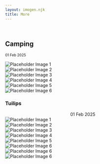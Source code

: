 ```yaml
---
layout: imogen.njk
title: More
---
```

<br>



## Camping
<small> 01 Feb 2025</small>


<div class="grid">
  <div class="grid-item">
      <img src="/images/grid0.jpg" alt="Placeholder Image 1">
    </div>
    <div class="grid-item">
      <img src="/images/grid1.jpg" alt="Placeholder Image 2">
    </div>
    <div class="grid-item">
      <img src="/images/grid2.jpg" alt="Placeholder Image 3">
    </div>
    <div class="grid-item">
      <img src="/images/grid3.jpg" alt="Placeholder Image 4">
    </div>
    <div class="grid-item">
      <img src="/images/grid4.jpg" alt="Placeholder Image 5">
    </div>
    <div class="grid-item">
      <img src="/images/grid5.jpg" alt="Placeholder Image 6">
    </div>
    </div>


### Tuilips
<center> 01 Feb 2025</center>

<div class="grid">
  <div class="grid-item">
      <img src="/images/grid20.jpg" alt="Placeholder Image 1">
    </div>
    <div class="grid-item">
      <img src="/images/grid21.jpg" alt="Placeholder Image 2">
    </div>
    <div class="grid-item">
      <img src="/images/grid22.jpg" alt="Placeholder Image 3">
    </div>
    <div class="grid-item">
      <img src="/images/grid23.jpg" alt="Placeholder Image 4">
    </div>
    <div class="grid-item">
      <img src="/images/grid24.jpg" alt="Placeholder Image 5">
    </div>
    <div class="grid-item">
      <img src="/images/grid25.jpg" alt="Placeholder Image 6">
    </div>
    <div class="grid-item">
      <img src="/images/grid26.jpg" alt="Placeholder Image 6">
    </div>
    <div class="grid-item">
      <img src="/images/grid27.jpg" alt="Placeholder Image 6">
    </div>
    </div>

    